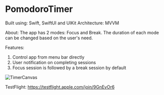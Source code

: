 # PomodoroTimer

Built using: Swift, SwiftUI and UIKit
Architecture: MVVM

About:
The app has 2 modes: Focus and Break. The duration of each mode can be changed based on the user's need.

Features:
1. Control app from menu bar directly
2. User notification on completing sessions
3. Focus session is followed by a break session by default


![TimerCanvas](https://user-images.githubusercontent.com/45783229/173520035-0773141d-c376-4fb3-957a-2e810e5e7f6d.jpg)


TestFlight: https://testflight.apple.com/join/9GnEvOr6

